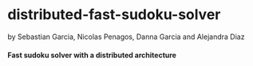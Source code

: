 # distributed-fast-sudoku-solver

by Sebastian Garcia, Nicolas Penagos, Danna Garcia and Alejandra Diaz

#### Fast sudoku solver with a distributed architecture

